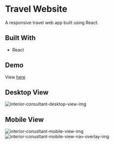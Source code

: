 <h1>Travel Website</h1>
<p>A responsive travel web app built using React.</p>

<h2>Built With</h2>
<ul>
   <li>React</li>
</ul>

<h2>Demo</h2>
View <a href="https://jiaxintan1010.github.io/interior-consultant/">here</a>

<h2>Desktop View</h2>
<img src="./images/interior-consultant-desktop-view.png" alt="interior-consultant-desktop-view-img">

<h2>Mobile View</h2>
<img src="./images/interior-consultant-mobile-view.png" alt="interior-conusltant-mobile-view-img">
<br>
<img src="./images/interior-consultant-mobile-view-nav-overlay.png" alt="interior-conusltant-mobile-view-nav-overlay-img">
